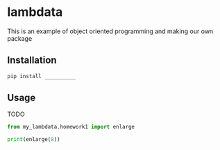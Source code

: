 # lambdata
This is an example of object oriented programming and making our own package 

## Installation 

```sh
pip install __________
```
## Usage 

TODO

```py
from my_lambdata.homework1 import enlarge

print(enlarge(8))
```